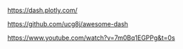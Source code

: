 https://dash.plotly.com/

https://github.com/ucg8j/awesome-dash

https://www.youtube.com/watch?v=7m0Bq1EGPPg&t=0s



